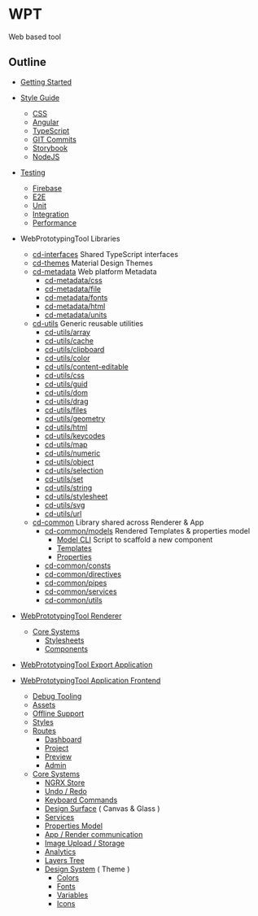 # WPT

Web based tool

## Outline

- [Getting Started](documentation/GETTING_STARTED.md)
- [Style Guide](documentation/STYLE_GUIDE.md)
  - [CSS](documentation/STYLE_GUIDE.md#css-style-guide)
  - [Angular](documentation/STYLE_GUIDE.md#angular-style-guide)
  - [TypeScript](documentation/STYLE_GUIDE.md#typescript-style-guide)
  - [GIT Commits](documentation/STYLE_GUIDE.md#git-style-guide)
  - [Storybook](documentation/STYLE_GUIDE.md#storybook-style-guide)
  - [NodeJS](documentation/STYLE_GUIDE.md#nodejs-style-guide)
- [Testing](documentation/TESTING.md)

  - [Firebase](documentation/TESTING.md#firebase-tests)
  - [E2E](documentation/TESTING.md#e2e-tests)
  - [Unit](documentation/TESTING.md#unit-tests)
  - [Integration](documentation/TESTING.md#integration-tests)
  - [Performance](documentation/TESTING.md#performance-tests)

- WebPrototypingTool Libraries
  - [cd-interfaces](projects/cd-interfaces/README.md) Shared TypeScript interfaces
  - [cd-themes](projects/cd-themes/README.md) Material Design Themes
  - [cd-metadata](projects/cd-metadata/readme.md) Web platform Metadata
    - [cd-metadata/css](projects/cd-metadata/readme.md#cd-metadatacss)
    - [cd-metadata/file](projects/cd-metadata/readme.md#cd-metadatafile)
    - [cd-metadata/fonts](projects/cd-metadata/readme.md#cd-metadatafonts)
    - [cd-metadata/html](projects/cd-metadata/readme.md#cd-metadatahtml)
    - [cd-metadata/units](projects/cd-metadata/readme.md#cd-metadataunits)
  - [cd-utils](projects/cd-utils/README.md) Generic reusable utilities
    - [cd-utils/array](projects/cd-utils/README.md#cd-utilsarray)
    - [cd-utils/cache](projects/cd-utils/README.md#cd-utilscache)
    - [cd-utils/clipboard](projects/cd-utils/README.md#cd-utilsclipboard)
    - [cd-utils/color](projects/cd-utils/README.md#cd-utilscolor)
    - [cd-utils/content-editable](projects/cd-utils/README.md#cd-utilscontent-editable)
    - [cd-utils/css](projects/cd-utils/README.md#cd-utilscss)
    - [cd-utils/guid](projects/cd-utils/README.md#cd-utilsguid)
    - [cd-utils/dom](projects/cd-utils/README.md#cd-utilsdom)
    - [cd-utils/drag](projects/cd-utils/README.md#cd-utilsdrag)
    - [cd-utils/files](projects/cd-utils/README.md#cd-utilsfiles)
    - [cd-utils/geometry](projects/cd-utils/README.md#cd-utilsgeometry)
    - [cd-utils/html](projects/cd-utils/README.md#cd-utilshtml)
    - [cd-utils/keycodes](projects/cd-utils/README.md#cd-utilskeycodes)
    - [cd-utils/map](projects/cd-utils/README.md#cd-utilsmap)
    - [cd-utils/numeric](projects/cd-utils/README.md#cd-utilsnumeric)
    - [cd-utils/object](projects/cd-utils/README.md#cd-utilsobject)
    - [cd-utils/selection](projects/cd-utils/README.md#cd-utilsselection)
    - [cd-utils/set](projects/cd-utils/README.md#cd-utilsset)
    - [cd-utils/string](projects/cd-utils/README.md#cd-utilsstring)
    - [cd-utils/stylesheet](projects/cd-utils/README.md#cd-utilsstylesheet)
    - [cd-utils/svg](projects/cd-utils/README.md#cd-utilssvg)
    - [cd-utils/url](projects/cd-utils/README.md#cd-utilsurl)
  - [cd-common](projects/cd-common/README.md) Library shared across Renderer & App
    - [cd-common/models](projects/cd-common/README.md#cd-commonmodels) Rendered Templates & properties model
      - [Model CLI](projects/cd-common/models/README.md#model-cli) Script to scaffold a new component
      - [Templates](projects/cd-common/models/README.md#templates)
      - [Properties](projects/cd-common/models/README.md#properties)
    - [cd-common/consts](projects/cd-common/README.md#cd-commonconsts)
    - [cd-common/directives](projects/cd-common/README.md#cd-commondirectives)
    - [cd-common/pipes](projects/cd-common/README.md#cd-commonpipes)
    - [cd-common/services](projects/cd-common/README.md#cd-commonservices)
    - [cd-common/utils](projects/cd-common/README.md#cd-commonutils)
- [WebPrototypingTool Renderer](projects/renderer/README.md)
  - [Core Systems](projects/renderer/README.md#renderer-systems)
    - [Stylesheets](projects/renderer/README.md#render-stylesheets)
    - [Components](projects/renderer/README.md#renderer-jit)
- [WebPrototypingTool Export Application](projects/cd-export/README.md)
- [WebPrototypingTool Application Frontend](src/README.md)
  - [Debug Tooling](src/README.md#app-debug-tooling)
  - [Assets](src/README.md#app-assets)
  - [Offline Support](src/README.md#app-offline-support)
  - [Styles](src/README.md#app-styles)
  - [Routes](src/README.md#app-routes)
    - [Dashboard](src/README.md#app-dashboard)
    - [Project](src/README.md#app-project)
    - [Preview](src/README.md#app-preview)
    - [Admin](src/README.md#app-admin)
  - [Core Systems](src/README.md#app-systems)
    - [NGRX Store](src/README.md#app-store)
    - [Undo / Redo](src/README.md#app-undo-redo)
    - [Keyboard Commands](src/README.md#app-keyboard-shortcuts)
    - [Design Surface](src/README.md#app-design-surface) ( Canvas & Glass )
    - [Services](src/README.md#app-services)
    - [Properties Model](src/README.md#app-properties)
    - [App / Render communication](src/README.md#app-message-pipeline)
    - [Image Upload / Storage](src/README.md#app-image-upload)
    - [Analytics](src/README.md#app-analytics)
    - [Layers Tree](src/README.md#app-layers-tree)
    - [Design System](src/README.md#app-design-system) ( Theme )
      - [Colors](src/README.md#app-design-system-colors)
      - [Fonts](src/README.md#app-design-system-fonts)
      - [Variables](src/README.md#app-design-system-variables)
      - [Icons](src/README.md#app-design-system-icons)
